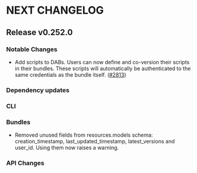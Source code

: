 # NEXT CHANGELOG

## Release v0.252.0

### Notable Changes
* Add scripts to DABs. Users can now define and co-version their scripts in their bundles. These scripts will automatically be authenticated to the same credentials as the bundle itself. ([#2813](https://github.com/databricks/cli/pull/2813))

### Dependency updates

### CLI

### Bundles
* Removed unused fields from resources.models schema: creation\_timestamp, last\_updated\_timestamp, latest\_versions and user\_id. Using them now raises a warning.

### API Changes
